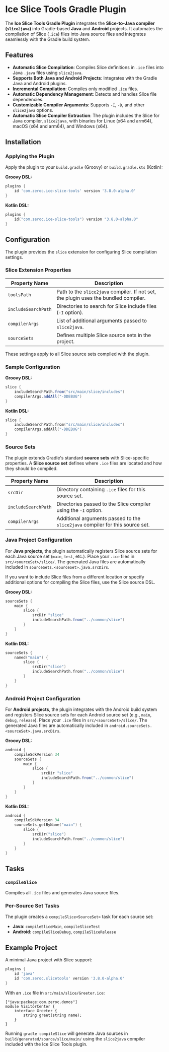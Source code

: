 # Ice Slice Tools Gradle Plugin

The **Ice Slice Tools Gradle Plugin** integrates the **Slice-to-Java compiler (`slice2java`)** into Gradle-based
**Java** and **Android** projects. It automates the compilation of Slice (`.ice`) files into Java source files and
integrates seamlessly with the Gradle build system.

## Features

- **Automatic Slice Compilation**: Compiles Slice definitions in `.ice` files into Java `.java` files using
`slice2java`.
- **Supports Both Java and Android Projects**: Integrates with the Gradle Java and Android plugins.
- **Incremental Compilation**: Compiles only modified `.ice` files.
- **Automatic Dependency Management**: Detects and handles Slice file dependencies.
- **Customizable Compiler Arguments**: Supports `-I`, `-D`, and other `slice2java` options.
- **Automatic Slice Compiler Extraction**: The plugin includes the Slice for Java compiler, `slice2java`, with binaries
for Linux (x64 and arm64), macOS (x64 and arm64), and Windows (x64).

## Installation

### Applying the Plugin

Apply the plugin to your `build.gradle` (Groovy) or `build.gradle.kts` (Kotlin):

**Groovy DSL:**

```groovy
plugins {
    id 'com.zeroc.ice-slice-tools' version '3.8.0-alpha.0'
}
```

**Kotlin DSL:**

```kotlin
plugins {
    id("com.zeroc.ice-slice-tools") version "3.8.0-alpha.0"
}
```

## Configuration

The plugin provides the `slice` extension for configuring Slice compilation settings.

### Slice Extension Properties

| Property Name       | Description                                                                          |
|---------------------|--------------------------------------------------------------------------------------|
| `toolsPath`         | Path to the `slice2java` compiler. If not set, the plugin uses the bundled compiler. |
| `includeSearchPath` | Directories to search for Slice include files (`-I` option).                         |
| `compilerArgs`      | List of additional arguments passed to `slice2java`.                                 |
| `sourceSets`        | Defines multiple Slice source sets in the project.                                   |

These settings apply to all Slice source sets compiled with the plugin.

### Sample Configuration

**Groovy DSL:**

```groovy
slice {
    includeSearchPath.from("src/main/slice/includes")
    compilerArgs.addAll("-DDEBUG")
}
```

**Kotlin DSL:**

```kotlin
slice {
    includeSearchPath.from("src/main/slice/includes")
    compilerArgs.addAll("-DDEBUG")
}
```

### Source Sets

The plugin extends Gradle's standard **source sets** with Slice-specific properties. A **Slice source set** defines
where `.ice` files are located and how they should be compiled.

| Property Name       | Description                                                                   |
|---------------------|-------------------------------------------------------------------------------|
| `srcDir`            | Directory containing `.ice` files for this source set.                        |
| `includeSearchPath` | Directories passed to the Slice compiler using the `-I` option.               |
| `compilerArgs`      | Additional arguments passed to the `slice2java` compiler for this source set. |

### Java Project Configuration

For **Java projects**, the plugin automatically registers Slice source sets for each Java source set (`main`, `test`,
etc.). Place your `.ice` files in `src/<sourceSet>/slice/`. The generated Java files are automatically included in
`sourceSets.<sourceSet>.java.srcDirs`.

If you want to include Slice files from a different location or specify additional options for compiling the Slice
files, use the Slice source DSL.

**Groovy DSL:**

```groovy
sourceSets {
    main {
        slice {
            srcDir "slice"
            includeSearchPath.from("../common/slice")
        }
    }
}
```

**Kotlin DSL:**

```kotlin
sourceSets {
    named("main") {
        slice {
            srcDir("slice")
            includeSearchPath.from("../common/slice")
        }
    }
}
```

### Android Project Configuration

For **Android projects**, the plugin integrates with the Android build system and registers Slice source sets for each
Android source set (e.g., `main`, `debug`, `release`). Place your `.ice` files in `src/<sourceSet>/slice/`.
The generated Java files are automatically included in `android.sourceSets.<sourceSet>.java.srcDirs`.

**Groovy DSL:**

```groovy
android {
    compileSdkVersion 34
    sourceSets {
        main {
            slice {
                srcDir "slice"
                includeSearchPath.from("../common/slice")
            }
        }
    }
}
```

**Kotlin DSL:**

```kotlin
android {
    compileSdkVersion 34
    sourceSets.getByName("main") {
        slice {
            srcDir("slice")
            includeSearchPath.from("../common/slice")
        }
    }
}
```

## Tasks

### `compileSlice`

Compiles all `.ice` files and generates Java source files.

### Per-Source Set Tasks

The plugin creates a `compileSlice<SourceSet>` task for each source set:

- **Java**: `compileSliceMain`, `compileSliceTest`
- **Android**: `compileSliceDebug`, `compileSliceRelease`

## Example Project

A minimal Java project with Slice support:

```groovy
plugins {
    id 'java'
    id 'com.zeroc.slicetools' version '3.8.0-alpha.0'
}
```

With an `.ice` file in `src/main/slice/Greeter.ice`:

```slice
["java:package:com.zeroc.demos"]
module VisitorCenter {
    interface Greeter {
        string greet(string name);
    }
}
```

Running `gradle compileSlice` will generate Java sources in `build/generated/source/slice/main/` using the `slice2java`
compiler included with the Ice Slice Tools plugin.
